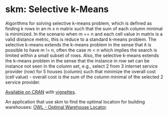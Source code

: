 <!-- README.md is generated from README.Rmd. Please edit that file -->
skm: Selective k-Means
======================

Algorithms for solving selective k-means problem, which is defined as finding k rows in an m x n matrix such that the sum of each column minimal is minimized. In the scenario when m == n and each cell value in matrix is a valid distance metric, this is reduce to a standard k-means problem. The selective k-means extends the k-means problem in the sense that it is possible to have m != n, often the case m &lt; n which implies the search is limited within a small subset of rows. Also, the selective k-means extends the k-means problem in the sense that the instance in row set can be instance not seen in the column set, e.g., select 2 from 3 internet service provider (row) for 5 houses (column) such that minimize the overall cost (cell value) - overall cost is the sum of the column minimal of the selected 2 service provider.

[Available on CRAN](https://cran.r-project.org/package=skm) with [vignettes](https://cran.r-project.org/web/packages/skm/vignettes/skm-vignettes.html).

An application that use skm to find the optimal location for building warehouses: [OWL - Optimal Warehouse Locator](https://gyang.shinyapps.io/skm_owl/).

